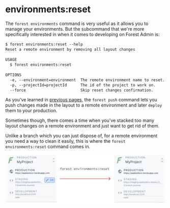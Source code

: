 # environments:reset

The `forest environments` command is very useful as it allows you to manage your environments. But the subcommand that we're more specifically interested in when it comes to developing on Forest Admin is:

```
$ forest environments:reset --help
Reset a remote environment by removing all layout changes

USAGE
  $ forest environments:reset

OPTIONS
  -e, --environment=environment  The remote environment name to reset.
  -p, --projectId=projectId      The id of the project to work on.
  --force                        Skip reset changes confirmation.
```

As you've learned in [previous pages](push.md), the `forest push` command lets you push changes made in the layout to a remote environment and later `deploy` them to your production.

Sometimes though, there comes a time when you've stacked too many layout changes on a remote environment and just want to get rid of them.

Unlike a branch which you can just dispose of, for a remote environment you need a way to clean it easily, this is where the `forest environments:reset` command comes in.

![](../../assets/reset-command.png)
